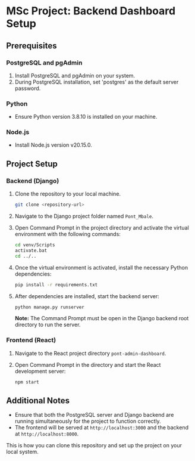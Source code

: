 
# MSc Project: Backend Dashboard Setup

## Prerequisites

### PostgreSQL and pgAdmin
1. Install PostgreSQL and pgAdmin on your system.
2. During PostgreSQL installation, set 'postgres' as the default server password.

### Python
- Ensure Python version 3.8.10 is installed on your machine.

### Node.js
- Install Node.js version v20.15.0.

## Project Setup

### Backend (Django)

1. Clone the repository to your local machine.
   
   ```bash
   git clone <repository-url>
   ```

2. Navigate to the Django project folder named `Pont_Mbale`. 

3. Open Command Prompt in the project directory and activate the virtual environment with the following commands:

   ```bash
   cd venv/Scripts
   activate.bat
   cd ../..
   ```

4. Once the virtual environment is activated, install the necessary Python dependencies:

   ```bash
   pip install -r requirements.txt
   ```

5. After dependencies are installed, start the backend server:

   ```bash
   python manage.py runserver
   ```

   **Note:** The Command Prompt must be open in the Django backend root directory to run the server.

### Frontend (React)

1. Navigate to the React project directory `pont-admin-dashboard`.

2. Open Command Prompt in the directory and start the React development server:

   ```bash
   npm start
   ```

## Additional Notes

- Ensure that both the PostgreSQL server and Django backend are running simultaneously for the project to function correctly.
- The frontend will be served at `http://localhost:3000` and the backend at `http://localhost:8000`.
  
This is how you can clone this repository and set up the project on your local system.
